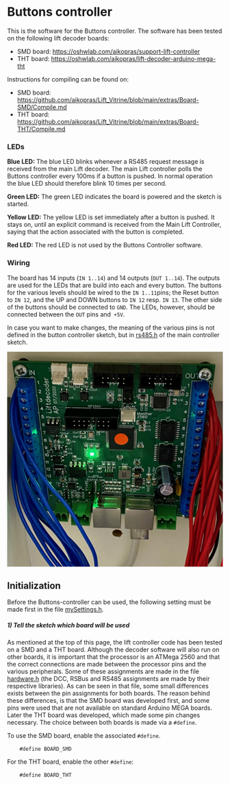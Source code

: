 # <a name="Buttons controller"></a>Buttons controller #

This is the software for the Buttons controller.
The software has been tested on the following lift decoder boards:
  - SMD board: https://oshwlab.com/aikopras/support-lift-controller
  - THT board: https://oshwlab.com/aikopras/lift-decoder-arduino-mega-tht

Instructions for compiling can be found on:
  - SMD board: https://github.com/aikopras/Lift_Vitrine/blob/main/extras/Board-SMD/Compile.md
  - THT board: https://github.com/aikopras/Lift_Vitrine/blob/main/extras/Board-THT/Compile.md


### LEDs ###
**Blue LED:** The blue LED blinks whenever a RS485 request message is received from the main Lift decoder. The main Lift controller polls the Buttons controller every 100ms if a button is pushed. In normal operation the blue LED should therefore blink 10 times per second.

**Green LED:** The green LED indicates the board is powered and the sketch is started.

**Yellow LED:** The yellow LED is set immediately after a button is pushed. It stays on, until an explicit command is received from the Main Lift Controller, saying that the action associated with the button is completed.

**Red LED:** The red LED is not used by the Buttons Controller software.


### Wiring ###
The board has 14 inputs (`IN 1..14`) and 14 outputs (`OUT 1..14`). The outputs are used for the LEDs that are build into each and every button.
The buttons for the various levels should be wired to the `IN 1..11`pins; the Reset button to `IN 12`, and the UP and DOWN buttons to `IN 12` resp. `IN 13`. The other side of the buttons should be connected to `GND`. The LEDs, however, should be connected between the `OUT` pins and` +5V`.

In case you want to make changes, the meaning of the various pins is not defined in the button controller sketch, but in  [rs485.h](../Lift_Main/rs485.h) of the main controller sketch.
<center><img src="Figures/SMD-Button-board.jpeg" ></center>


## Initialization ##
Before the Buttons-controller can be used, the following setting must be made first in the file [mySettings.h](mySettings.h).

##### 1) Tell the sketch which board will be used #####
As mentioned at the top of this page, the lift controller code has been tested on a SMD and a THT board. Although the decoder software will also run on other boards, it is important that the processor is an ATMega 2560 and that the correct connections are made between the processor pins and the various peripherals. Some of these assignments are made in the file [hardware.h](hardware.h) (the DCC, RSBus and RS485 assignments are made by their respective libraries). As can be seen in that file, some small differences exists between the pin assignments for both boards. The reason behind these differences, is that the SMD board  was developed first, and some pins were used that are not available on standard Arduino MEGA boards. Later the THT board was developed, which made some pin changes necessary. The choice between both boards is made via a `#define`.

To use the SMD board, enable the associated `#define`.
```
    #define BOARD_SMD
```
For the THT board, enable the other `#define`:
```
    #define BOARD_THT
```
